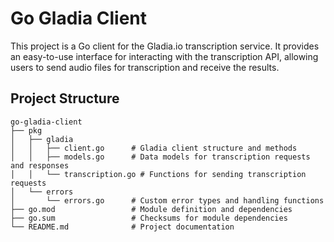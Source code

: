 # Go Gladia Client

This project is a Go client for the Gladia.io transcription service. It provides an easy-to-use interface for interacting with the transcription API, allowing users to send audio files for transcription and receive the results.

## Project Structure

```
go-gladia-client
├── pkg
│   ├── gladia
│   │   ├── client.go      # Gladia client structure and methods
│   │   ├── models.go      # Data models for transcription requests and responses
│   │   └── transcription.go # Functions for sending transcription requests
│   └── errors
│       └── errors.go      # Custom error types and handling functions
├── go.mod                 # Module definition and dependencies
├── go.sum                 # Checksums for module dependencies
└── README.md              # Project documentation
```